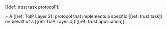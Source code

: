 [[def: trust task protocol]]:

~ A [[ref: ToIP Layer 3]] protocol that implements a specific [[ref: trust task]] on behalf of a [[ref: ToIP Layer 4]] [[ref: trust application]].

